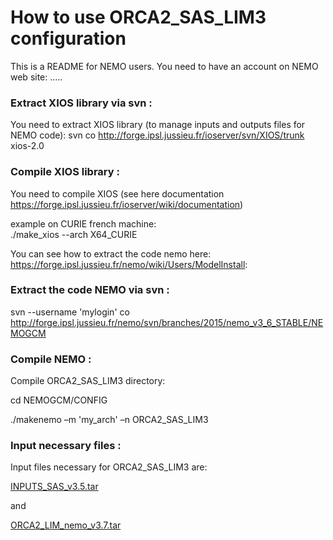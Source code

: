 # How to use ORCA2_SAS_LIM3 configuration

This is a README for NEMO users. You need to have an account on NEMO web site: .....

### Extract XIOS library via svn :
You need to extract XIOS library (to manage inputs and outputs files for NEMO code):
svn co ​http://forge.ipsl.jussieu.fr/ioserver/svn/XIOS/trunk xios-2.0

### Compile XIOS library :
You need to compile XIOS (see here documentation https://forge.ipsl.jussieu.fr/ioserver/wiki/documentation)

example on CURIE french machine:   
./make_xios --arch X64\_CURIE


You can see how to extract the code nemo  here: 
https://forge.ipsl.jussieu.fr/nemo/wiki/Users/ModelInstall: 

### Extract the code NEMO via svn :
svn --username 'mylogin' co http://forge.ipsl.jussieu.fr/nemo/svn/branches/2015/nemo_v3_6_STABLE/NEMOGCM

### Compile NEMO :

Compile ORCA2_SAS_LIM3 directory:

cd NEMOGCM/CONFIG

./makenemo –m 'my_arch' –n ORCA2\_SAS\_LIM3 

### Input necessary files :
Input files necessary for ORCA2_SAS_LIM3 are:

[INPUTS_SAS_v3.5.tar](http://prodn.idris.fr/thredds/catalog/ipsl_public/romr005/Online_forcing_archives/catalog.html?dataset=DatasetScanipsl_public/romr005/Online_forcing_archives/INPUTS_SAS_v3.5.tar)

and 

[ORCA2_LIM_nemo_v3.7.tar](prodn.idris.fr/thredds/catalog/ipsl_public/romr005/Online_forcing_archives/catalog.html?dataset=DatasetScanipsl_public/romr005/Online_forcing_archives/ORCA2_LIM_nemo_v3.7.tar)
